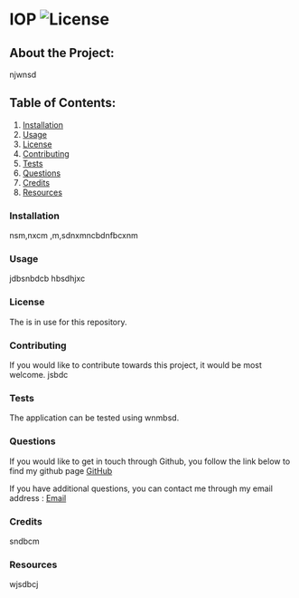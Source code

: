 # IOP  ![License](https://img.shields.io/badge/-blue?style=plastic&logoColor=white)
  
## About the Project: 

njwnsd

## Table of Contents: 
1. [Installation](#Installation)
2. [Usage](#Usage) 
3. [License](#License) 
4. [Contributing](#Contributing) 
5. [Tests](#Tests)
6. [Questions](#Questions) 
7. [Credits](#Credits)
8. [Resources](#Resources) 


### Installation 

nsm,nxcm ,m,sdnxmncbdnfbcxnm
### Usage 

jdbsnbdcb hbsdhjxc

### License 

The  is in use for this repository.

### Contributing 

If you would like to contribute towards this project, it would be most welcome.
jsbdc

### Tests 

The application can be tested using wnmbsd.

### Questions 

If you would like to get in touch through Github, you follow the link below to find my github page [GitHub](https://github.com/wnbsdc) 

If you have additional questions, you can contact me through my email address : [Email](mailto:wnbdsnc)

### Credits 

sndbcm

### Resources 

wjsdbcj

